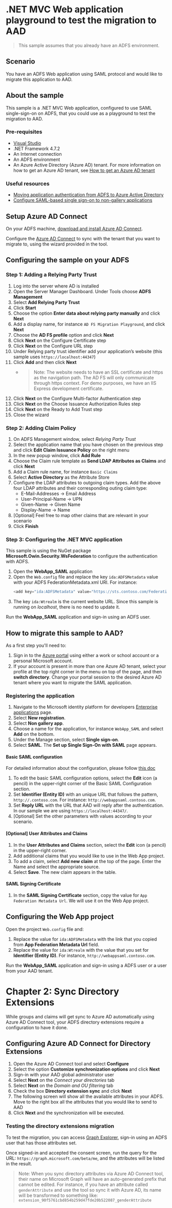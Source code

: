 # .NET MVC Web application playground to test the migration to AAD

> This sample assumes that you already have an ADFS environment.

## Scenario

You have an ADFS Web application using SAML protocol and would like to migrate this application to AAD.

## About the sample

This sample is a .NET MVC Web application, configured to use SAML single-sign-on on ADFS, that you could use as a playground to test the migration to AAD.

### Pre-requisites

- [Visual Studio](https://aka.ms/vsdownload)
- .NET Framework 4.7.2
- An Internet connection
- An ADFS environment
- An Azure Active Directory (Azure AD) tenant. For more information on how to get an Azure AD tenant, see [How to get an Azure AD tenant](https://azure.microsoft.com/en-us/documentation/articles/active-directory-howto-tenant/)

### Useful resources

- [Moving application authentication from ADFS to Azure Active Directory](https://docs.microsoft.com/azure/active-directory/manage-apps/migrate-adfs-apps-to-azure)
- [Configure SAML-based single sign-on to non-gallery applications](https://docs.microsoft.com/azure/active-directory/manage-apps/configure-single-sign-on-non-gallery-applications)

## Setup Azure AD Connect

On your ADFS machine, [download and install Azure AD Connect](https://www.microsoft.com/download/details.aspx?id=47594).

Configure the [Azure AD Connect](https://docs.microsoft.com/azure/active-directory/hybrid/how-to-connect-sync-whatis) to sync with the tenant that you want to migrate to, using the wizard provided in the tool.

## Configuring the sample on your ADFS

### Step 1: Adding a Relying Party Trust

1. Log into the server where AD is installed
1. Open the Server Manager Dashboard. Under Tools choose **ADFS Management**
1. Select **Add Relying Party Trust**
1. Click **Start**
1. Choose the option **Enter data about relying party manually** and click **Next**
1. Add a display name, for instance `AD FS Migration Playground`, and click **Next**
1. Choose the **AD FS profile** option and click **Next**
1. Click **Next** on the Configure Certificate step
1. Click **Next** on the Configure URL step
1. Under Relying party trust identifier add your application’s website (this sample uses `https://localhost:44347`)
1. Click **Add** and then click **Next**
    - >Note: The website needs to have an SSL certificate and https as the navigation path. The AD FS will only communicate through https context. For demo purposes, we have an IIS Express development certificate.
1. Click **Next** on the Configure Multi-factor Authentication step
1. Click **Next** on the Choose Issuance Authorization Rules step
1. Click **Next** on the Ready to Add Trust step
1. Close the wizard

### Step 2: Adding Claim Policy

1. On ADFS Management window, select *Relying Party Trust*
1. Select the application name that you have chosen on the previous step and click **Edit Claim Issuance Policy** on the right menu
1. In the new popup window, click **Add Rule**
1. Choose the Claim rule template as **Send LDAP Attributes as Claims** and click **Next**
1. Add a Claim rule name, for instance `Basic Claims`
1. Select **Active Directory** as the Attribute Store
1. Configure the LDAP attributes to outgoing claim types. Add the above four LDAP attributes and their corresponding outing claim type:
    - E-Mail-Addresses -> Email Address
    - User-Principal-Name -> UPN
    - Given-Name -> Given Name
    - Display-Name -> Name
1. [Optional] Feel free to map other claims that are relevant in your scenario
1. Click **Finish**

### Step 3: Configuring the .NET MVC application

This sample is using the NuGet package **Microsoft.Owin.Security.WsFederation** to configure the authentication with ADFS.

1. Open the **WebApp_SAML** application
1. Open the `Web.config` file and replace the key `ida:ADFSMetadata` value with your ADFS FederationMetadata.xml URI. For instance: 
    ```c#
    <add key="ida:ADFSMetadata" value="https://sts.contoso.com/FederationMetadata/2007-06/FederationMetadata.xml" />
    ```
1. The key `ida:Wtrealm` is the current website URL. Since this sample is running on *localhost*, there is no need to update it. 

Run the **WebApp_SAML** application and sign-in using an ADFS user.

## How to migrate this sample to AAD?

As a first step you'll need to:

1. Sign in to the [Azure portal](https://portal.azure.com) using either a work or school account or a personal Microsoft account.
1. If your account is present in more than one Azure AD tenant, select your profile at the top right corner in the menu on top of the page, and then **switch directory**.
   Change your portal session to the desired Azure AD tenant where you want to migrate the SAML application.

### Registering the application

1. Navigate to the Microsoft identity platform for developers [Enterprise applications](https://portal.azure.com/#blade/Microsoft_AAD_IAM/ActiveDirectoryMenuBlade/EnterpriseApps) page.
1. Select **New registration**.
1. Select **Non gallery app**. 
1. Choose a name for the application, for instance `WebApp_SAML` and select **Add** on the bottom.
1. Under the Manage section, select **Single sign-on**.
1. Select **SAML**. The **Set up Single Sign-On with SAML** page appears. 

#### Basic SAML configuration

For detailed information about the configuration, please follow [this doc](https://docs.microsoft.com/azure/active-directory/manage-apps/configure-single-sign-on-non-gallery-applications)

1. To edit the basic SAML configuration options, select the **Edit** icon (a pencil) in the upper-right corner of the Basic SAML Configuration section.
1. Set **Identifier (Entity ID)** with an unique URL that follows the pattern, `http://.contoso.com`. For instance: `http://webappsaml.contoso.com`.
1. Set **Reply URL** with the URL that AAD will reply after the authentication. In our sample we are using `https://localhost:44347/`.
1. [Optional] Set the other parameters with values according to your scenario. 

#### [Optional] User Attributes and Claims

1. In the **User Attributes and Claims** section, select the **Edit** icon (a pencil) in the upper-right corner.
1. Add additional claims that you would like to use in the Web App project.
1. To add a claim, select **Add new claim** at the top of the page. Enter the Name and select the appropriate source.
1. Select **Save**. The new claim appears in the table.

#### SAML Signing Certificate

1. In the **SAML Signing Certificate** section, copy the value for `App Federation Metadata Url`. We will use it on the Web App project.

## Configuring the Web App project

Open the project `Web.config` file and:

1. Replace the value for `ida:ADFSMetadata` with the link that you copied from **App Federation Metadata Url** field.
2. Replace the value for `ida:Wtrealm` with the value that you set for **Identifier (Entity ID)**. For instance, `http://webappsaml.contoso.com`.

Run the **WebApp_SAML** application and sign-in using a ADFS user or a user from your AAD tenant.

# Chapter 2: Sync Directory Extensions

While groups and claims will get sync to Azure AD automatically using Azure AD Connect tool, your ADFS directory extensions require a configuration to have it done.

## Configuring Azure AD Connect for Directory Extensions

1. Open the Azure AD Connect tool and select **Configure**
2. Select the option **Customize synchronization options** and click **Next**
3. Sign-in with your AAD global administrator user
4. Select **Next** on the *Connect your directories* tab
5. Select **Next** on the *Domain and OU filtering* tab
6. Check the box **Directory extension sync** and click **Next**
7. The following screen will show all the available attributes in your ADFS. Move to the right box all the attributes that you would like to send to AAD
8. Click **Next** and the synchronization will be executed.

### Testing the directory extensions migration

To test the migration, you can access [Graph Explorer](https://aka.ms/ge), sign-in using an ADFS user that has those attributes set. 

Once signed-in and accepted the consent screen, run the query for the URL: `https://graph.microsoft.com/beta/me`, and the attributes will be listed in the result.

>Note: When you sync directory attributes via Azure AD Connect tool, their name on Microsoft Graph will have an auto-generated prefix that cannot be edited. For instance, if you have an attribute called `genderAttribute` and use the tool so sync it with Azure AD, its name will be transformed to something like: `extension_90f5761cbd854b259d47fde20b522087_genderAttribute`
